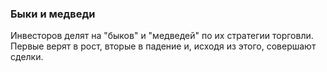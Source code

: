 ### Быки и медведи
Инвесторов делят на "быков" и "медведей" по их стратегии торговли. Первые верят в рост, вторые в падение и, исходя из этого, совершают сделки.